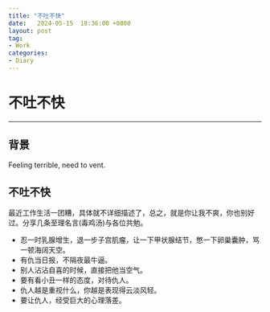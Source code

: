 ```yaml
---
title: "不吐不快"
date:   2024-05-15  18:36:00 +0800
layout: post
tag:
- Work
categories:
- Diary
---
```


# 不吐不快

------

## 背景
Feeling terrible, need to vent.

## 不吐不快
最近工作生活一团糟，具体就不详细描述了，总之，就是你让我不爽，你也别好过。分享几条至理名言(毒鸡汤)与各位共勉。

* 忍一时乳腺增生，退一步子宫肌瘤，让一下甲状腺结节，憋一下卵巢囊肿，骂一顿海阔天空。
* 有仇当日报，不隔夜最牛逼。
* 别人沾沾自喜的时候，直接把他当空气。
* 要有看小丑一样的态度，对待仇人。
* 仇人越是重视什么，你越是表现得云淡风轻。
* 要让仇人，经受巨大的心理落差。

